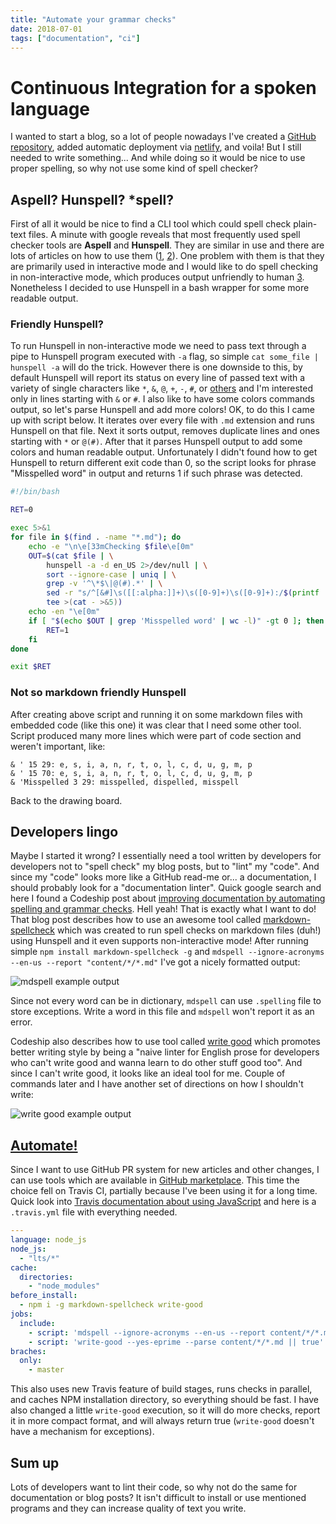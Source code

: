 ```yaml
---
title: "Automate your grammar checks"
date: 2018-07-01
tags: ["documentation", "ci"]
---
```


# Continuous Integration for a spoken language

I wanted to start a blog, so a lot of people nowadays I've created a [GitHub repository](https://github.com/paulfantom/pawel.krupa.net.pl), added automatic deployment via [netlify](https://www.netlify.com/blog/2016/09/29/a-step-by-step-guide-deploying-on-netlify/), and voila! But I still needed to write something... And while doing so it would be nice to use proper spelling, so why not use some kind of spell checker?

## Aspell? Hunspell? *spell?

First of all it would be nice to find a CLI tool which could spell check plain-text files. A minute with google reveals that most frequently used spell checker tools are **Aspell** and **Hunspell**. They are similar in use and there are lots of articles on how to use them ([1](https://opensource.com/article/18/2/how-check-spelling-linux-command-line-aspell), [2](https://alexwlchan.net/2016/09/please-use-aspell/)). One problem with them is that they are primarily used in interactive mode and I would like to do spell checking in non-interactive mode, which produces output unfriendly to human [3](https://github.com/hunspell/hunspell/blob/master/docs/hunspell.1.md#pipe-mode). Nonetheless I decided to use Hunspell in a bash wrapper for some more readable output.

### Friendly Hunspell?

To run Hunspell in non-interactive mode we need to pass text through a pipe to Hunspell program executed with `-a` flag, so simple `cat some_file | hunspell -a` will do the trick. However there is one downside to this, by default Hunspell will report its status on every line of passed text with a variety of single characters like `*`, `&`, `@`, `+`, `-`, `#`, or [others](https://github.com/hunspell/hunspell/blob/master/docs/hunspell.1.md#pipe-mode)  and I'm interested only in lines starting with `&` or `#`. I also like to have some colors commands output, so let's parse Hunspell and add more colors!
OK, to do this I came up with script below. It iterates over every file with `.md` extension and runs Hunspell on that file. Next it sorts output, removes duplicate lines and ones starting with `*` or `@(#)`. After that it parses Hunspell output to add some colors and human readable output. Unfortunately I didn't found how to get Hunspell to return different exit code than 0, so the script looks for phrase "Misspelled word" in output and returns 1 if such phrase was detected.

```bash
#!/bin/bash

RET=0

exec 5>&1
for file in $(find . -name "*.md"); do
    echo -e "\n\e[33mChecking $file\e[0m"
    OUT=$(cat $file | \
        hunspell -a -d en_US 2>/dev/null | \
        sort --ignore-case | uniq | \
        grep -v '^\*$\|@(#).*' | \
        sed -r "s/^[&#]\s([[:alpha:]]+)\s([0-9]+)\s([0-9]+):/$(printf '\033[0m')Misspelled word $(printf '\033[31m\033[1m')\1$(printf '\033[0m') in line \2 position \3, possible alternatives:$(printf '\033[36m')/g" | \
        tee >(cat - >&5))
    echo -en "\e[0m"
    if [ "$(echo $OUT | grep 'Misspelled word' | wc -l)" -gt 0 ]; then
        RET=1
    fi
done

exit $RET
```

### Not so markdown friendly Hunspell

After creating above script and running it on some markdown files with embedded code (like this one) it was clear that I need some other tool. Script produced many more lines which were part of code section and weren't important, like:
```
& ' 15 29: e, s, i, a, n, r, t, o, l, c, d, u, g, m, p
& ' 15 70: e, s, i, a, n, r, t, o, l, c, d, u, g, m, p
& 'Misspelled 3 29: misspelled, dispelled, misspell
```
Back to the drawing board.

## Developers lingo

Maybe I started it wrong? I essentially need a tool written by developers for developers not to "spell check" my blog posts, but to "lint" my "code". And since my "code" looks more like a GitHub read-me or... a documentation, I should probably look for a "documentation linter". Quick google search and here I found a Codeship post about [improving documentation by automating spelling and grammar checks](https://blog.codeship.com/improve-documentation-by-automating-spelling-and-grammar-checks/). Hell yeah! That is exactly what I want to do! That blog post describes how to use an awesome tool called [markdown-spellcheck](https://www.npmjs.com/package/markdown-spellcheck) which was created to run spell checks on markdown files (duh!) using Hunspell and it even supports non-interactive mode! After running simple `npm install markdown-spellcheck -g` and `mdspell --ignore-acronyms --en-us --report "content/*/*.md"` I've got a nicely formatted output:

![mdspell example output](/images/20180701-mdspell-example.png)

Since not every word can be in dictionary, `mdspell` can use `.spelling` file to store exceptions. Write a word in this file and `mdspell` won't report it as an error.

Codeship also describes how to use tool called [write good](https://www.npmjs.com/package/write-good) which promotes better writing style by being a "naive linter for English prose for developers who can't write good and wanna learn to do other stuff good too". And since I can't write good, it looks like an ideal tool for me. Couple of commands later and I have another set of directions on how I shouldn't write:

![write good example output](/images/20180701-write-good-example.png)

## [Automate!](https://memegenerator.net/img/instances/65228817/automate.jpg)

Since I want to use GitHub PR system for new articles and other changes, I can use tools which are available in [GitHub marketplace](https://github.com/marketplace). This time the choice fell on Travis CI, partially because I've been using it for a long time. Quick look into [Travis documentation about using JavaScript](https://docs.travis-ci.com/user/languages/javascript-with-nodejs/) and here is a `.travis.yml` file with everything needed.

```yaml
---
language: node_js
node_js:
  - "lts/*"
cache:
  directories:
    - "node_modules"
before_install:
  - npm i -g markdown-spellcheck write-good
jobs:
  include:
    - script: 'mdspell --ignore-acronyms --en-us --report content/*/*.md'
    - script: 'write-good --yes-eprime --parse content/*/*.md || true'
braches:
  only:
    - master
```

This also uses new Travis feature of build stages, runs checks in parallel, and caches NPM installation directory, so everything should be fast. I have also changed a little `write-good` execution, so it will do more checks, report it in more compact format, and will always return true (`write-good` doesn't have a mechanism for exceptions).

## Sum up

Lots of developers want to lint their code, so why not do the same for documentation or blog posts? It isn't difficult to install or use mentioned programs and they can increase quality of text you write. 
